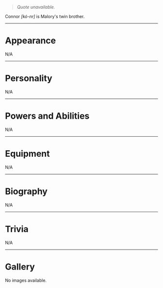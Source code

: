 > *Quote unavailable.*


Connor *\[kȯ-nr\]* is Malory's twin brother.
***
# Appearance
N/A
***
# Personality
N/A
***
# Powers and Abilities
N/A
***
# Equipment
N/A
***
# Biography
N/A
***
# Trivia
N/A

***
# Gallery
No images available.